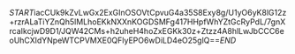 $START$iacCUk9kZvLwGx2ExGInOSOVtCpvuG4a35S8Exy8g/U1yO6yK8lG12z+rzrALaTiYZnQh5lMLhoEKkNXXnKOGDSMFg417HHpfWhYZtGcRyPdL/7gnXrcaIkcjwD9D1/JQW42CMs+h2uheH4hoZxEGKk30z+Ztzz4A8hlLwJbCCC6eoUhCXldYNpeWTCPVMXE0QFlyEPO6wDiLD4eO25glQ==$END$